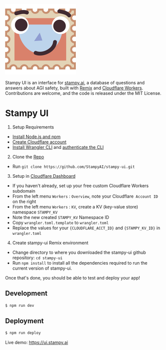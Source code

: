 ![Stampy!](https://github.com/StampyAI/StampyAIAssets/blob/main/profile/stampy-profile-228.png?raw=true)

Stampy UI is an interface for [stampy.ai](https://stampy.ai/read/Get_involved), a database of questions and answers about AGI safety, built with [Remix](https://remix.run/docs) and [Cloudflare Workers](https://developers.cloudflare.com/workers). Contributions are welcome, and the code is released under the MIT License.

# Stampy UI

1. Setup Requirements

- [Install Node.js and npm](https://docs.npmjs.com/downloading-and-installing-node-js-and-npm)
- [Create Cloudflare account](https://dash.cloudflare.com/sign-up)
- [Install Wrangler CLI](https://developers.cloudflare.com/workers/cli-wrangler/install-update)
  and [authenticate the CLI](https://developers.cloudflare.com/workers/cli-wrangler/authentication)

2. Clone the [Repo](https://github.com/StampyAI/stampy-ui)

- Run `git clone https://github.com/StampyAI/stampy-ui.git`

3. Setup in [Cloudflare Dashboard](https://dash.cloudflare.com/)

- If you haven't already, set up your free custom Cloudflare Workers subdomain
- From the left menu `Workers` : `Overview`, note your Cloudflare` Account ID` on the right
- From the left menu `Workers` : `KV`, create a KV (key-value store) namespace `STAMPY_KV`
- Note the new created `STAMPY_KV` Namespace ID
- Copy `wrangler.toml.template` to `wrangler.toml`
- Replace the values for your `{CLOUDFLARE_ACCT_ID}` and `{STAMPY_KV_ID}` in `wrangler.toml`

4. Create stampy-ui Remix environment

- Change directory to where you downloaded the stampy-ui github repository: `cd stampy-ui`
- Run `npm install` to install all the dependencies required to run the current version of stampy-ui.

Once that's done, you should be able to test and deploy your app!

## Development

```sh
$ npm run dev
```

## Deployment

```sh
$ npm run deploy
```

Live demo: https://ui.stampy.ai
